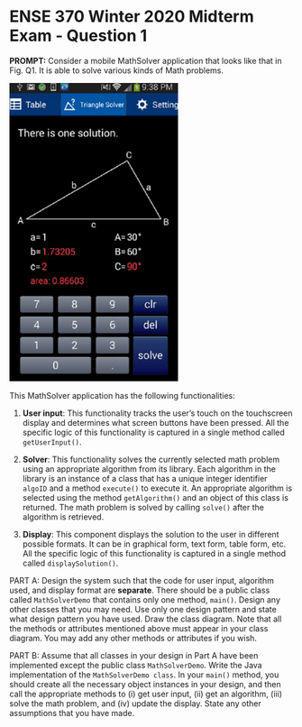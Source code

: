 # ENSE 370 Winter 2020 Midterm Exam - Question 1

**PROMPT:** Consider a mobile MathSolver application that looks like that in Fig. Q1. It is able to solve various kinds of Math problems.

<img src="q1Figure.png" width="300">

This MathSolver application has the following functionalities:

1. **User input**: This functionality tracks the user’s touch on the touchscreen display and determines what screen buttons have been pressed. All the specific
logic of this functionality is captured in a single method called `getUserInput()`.


2. **Solver**: This functionality solves the currently selected math problem using an appropriate algorithm from its library. Each algorithm in the library is an
instance of a class that has a unique integer identifier `algoID` and a method `execute()` to execute it. An appropriate algorithm is selected using the method `getAlgorithm()` and an object of this class is returned. The math problem is solved by calling `solve()` after the algorithm is retrieved.

3. **Display**: This component displays the solution to the user in different possible formats. It can be in graphical form, text form, table form, etc. All the specific logic of this functionality is captured in a single method called `displaySolution()`.

PART A: Design the system such that the code for user input, algorithm used, and display format are **separate**. There should be a public class called `MathSolverDemo` that contains only one method, `main()`. Design any other classes that you may need. Use only one design pattern and state what design pattern you have used. Draw the class diagram. Note that all the methods or attributes mentioned above must appear in your class diagram. You may add any other methods or attributes if you wish.

PART B: Assume that all classes in your design in Part A have been implemented except the public class `MathSolverDemo`. Write the Java implementation of the `MathSolverDemo class`. In your `main()` method, you should create all the necessary object instances in your design, and then call the appropriate methods to (i) get user input, (ii) get an algorithm, (iii) solve the math problem, and (iv) update the display. State any other assumptions that you have made.
